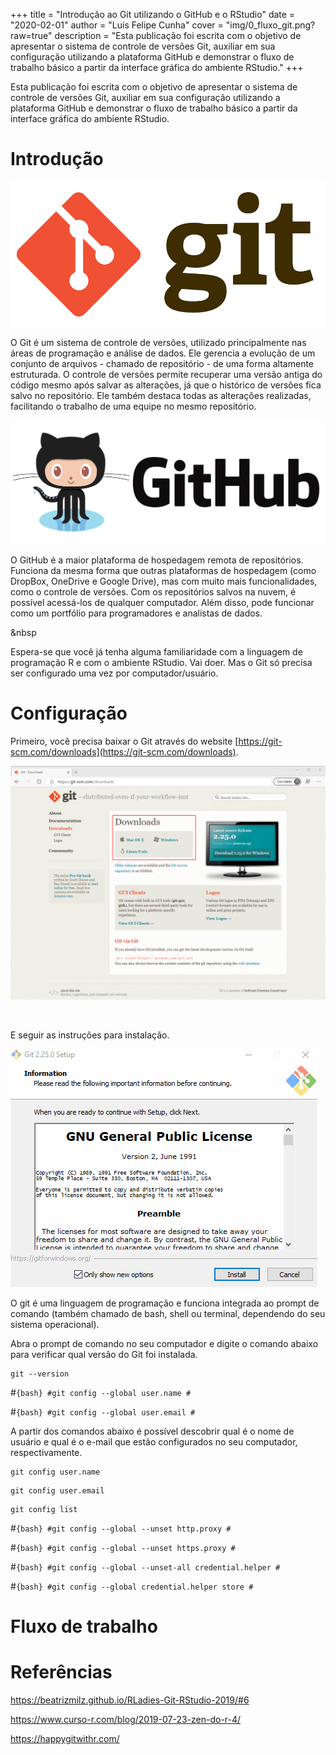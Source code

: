 +++
title = "Introdução ao Git utilizando o GitHub e o RStudio"
date = "2020-02-01"
author = "Luis Felipe Cunha"
cover = "img/0_fluxo_git.png?raw=true"
description = "Esta publicação foi escrita com o objetivo de apresentar o sistema de controle de versões Git, auxiliar em sua configuração utilizando a plataforma GitHub e demonstrar o fluxo de trabalho básico a partir da interface gráfica do ambiente RStudio."
+++

Esta publicação foi escrita com o objetivo de apresentar o sistema de controle de versões Git, auxiliar em sua configuração utilizando a plataforma GitHub e demonstrar o fluxo de trabalho básico a partir da interface gráfica do ambiente RStudio.

# Introdução

![](https://raw.githubusercontent.com/panoramadedados/panoramadedados.github.io/master/img/logo_git.png)

O Git é um sistema de controle de versões, utilizado principalmente nas áreas de programação e análise de dados. Ele gerencia a evolução de um conjunto de arquivos - chamado de repositório - de uma forma altamente estruturada. O controle de versões permite recuperar uma versão antiga do código mesmo após salvar as alterações, já que o histórico de versões fica salvo no repositório. Ele também destaca todas as alterações realizadas, facilitando o trabalho de uma equipe no mesmo repositório.

![](https://raw.githubusercontent.com/panoramadedados/panoramadedados.github.io/master/img/logo_github.png)

O GitHub é a maior plataforma de hospedagem remota de repositórios. Funciona da mesma forma que outras plataformas de hospedagem (como DropBox, OneDrive e Google Drive), mas com muito mais funcionalidades, como o controle de versões. Com os repositórios salvos na nuvem, é possível acessá-los de qualquer computador. Além disso, pode funcionar como um portfólio para programadores e analistas de dados.

&nbsp

Espera-se que você já tenha alguma familiaridade com a linguagem de programação R e com o ambiente RStudio. Vai doer. Mas o Git só precisa ser configurado uma vez por computador/usuário.

# Configuração

Primeiro, você precisa baixar o Git através do website [https://git-scm.com/downloads](https://git-scm.com/downloads).

![](https://raw.githubusercontent.com/panoramadedados/panoramadedados.github.io/master/img/1_download_git.png)

&nbsp;

E seguir as instruções para instalação.

![](https://raw.githubusercontent.com/panoramadedados/panoramadedados.github.io/master/img/2_instalacao_git.gif)

O git é uma linguagem de programação e funciona integrada ao prompt de comando (também chamado de bash, shell ou terminal, dependendo do seu sistema operacional). 

Abra o prompt de comando no seu computador e digite o comando abaixo para verificar qual versão do Git foi instalada.

```{bash}
git --version
```

#```{bash}
#git config --global user.name
#```

#```{bash}
#git config --global user.email
#```

A partir dos comandos abaixo é possível descobrir qual é o nome de usuário e qual é o e-mail que estão configurados no seu computador, respectivamente.

```{bash}
git config user.name
```

```{bash}
git config user.email
```

```{bash}
git config list
```

#```{bash}
#git config --global --unset http.proxy
#```

#```{bash}
#git config --global --unset https.proxy
#```

#```{bash}
#git config --global --unset-all credential.helper
#```

#```{bash}
#git config --global credential.helper store
#```

# Fluxo de trabalho



# Referências

https://beatrizmilz.github.io/RLadies-Git-RStudio-2019/#6

https://www.curso-r.com/blog/2019-07-23-zen-do-r-4/

https://happygitwithr.com/
